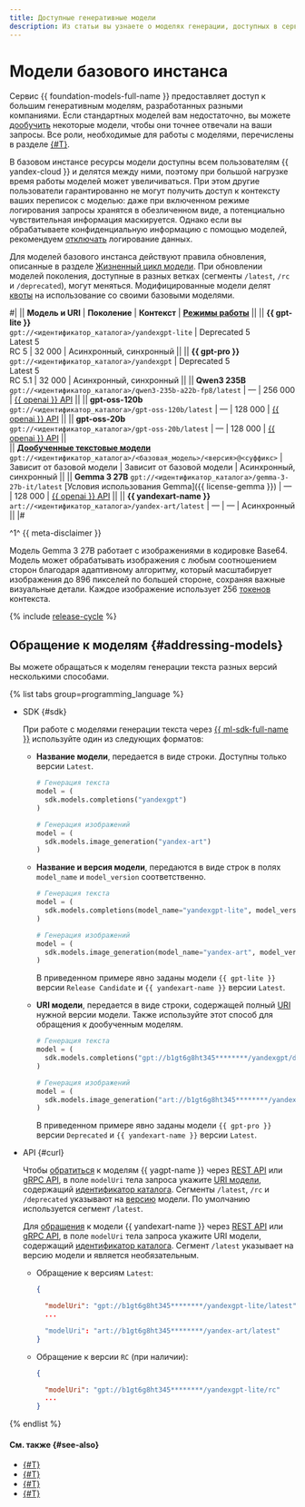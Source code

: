 ```yaml
---
title: Доступные генеративные модели
description: Из статьи вы узнаете о моделях генерации, доступных в сервисе {{ foundation-models-name }}.
---
```


# Модели базового инстанса

Сервис {{ foundation-models-full-name }} предоставляет доступ к большим генеративным моделям, разработанных разными компаниями. Если стандартных моделей вам недостаточно, вы можете [дообучить](../tuning/index.md) некоторые модели, чтобы они точнее отвечали на ваши запросы. Все роли, необходимые для работы с моделями, перечислены в разделе [{#T}](../../security/index.md).

В базовом инстансе ресурсы модели доступны всем пользователям {{ yandex-cloud }} и делятся между ними, поэтому при большой нагрузке время работы моделей может увеличиваться. При этом другие пользователи гарантированно не могут получить доступ к контексту ваших переписок с моделью: даже при включенном режиме логирования запросы хранятся в обезличенном виде, а потенциально чувствительная информация маскируется. Однако если вы обрабатываете конфиденциальную информацию с помощью моделей, рекомендуем [отключать](../../operations/disable-logging.md) логирование данных.

Для моделей базового инстанса действуют правила обновления, описанные в разделе [Жизненный цикл модели](#model-lifecycle). При обновлении моделей поколения, доступные в разных ветках (сегменты `/latest`, `/rc` и `/deprecated`), могут меняться. Модифицированные модели делят [квоты](../limits.md#quotas) на использование со своими базовыми моделями.

#|
|| **Модель и URI** | **Поколение** | **Контекст** | **[Режимы работы](./index.md#working-mode)** ||
|| **{{ gpt-lite }}** </br>`gpt://<идентификатор_каталога>/yandexgpt-lite`	| Deprecated 5</br>Latest 5</br>RC 5 | 32 000 | Асинхронный, синхронный ||
|| **{{ gpt-pro }}** </br>`gpt://<идентификатор_каталога>/yandexgpt` | Deprecated 5</br>Latest 5</br>RC 5.1 | 32 000 | Асинхронный, синхронный ||
|| **Qwen3 235B** </br>`gpt://<идентификатор_каталога>/qwen3-235b-a22b-fp8/latest` | — | 256 000 | [{{ openai }} API](../openai-compatibility.md) ||
|| **gpt-oss-120b** </br>`gpt://<идентификатор_каталога>/gpt-oss-120b/latest` | — | 128 000 | [{{ openai }} API](../openai-compatibility.md) ||
|| **gpt-oss-20b** </br>`gpt://<идентификатор_каталога>/gpt-oss-20b/latest` | — | 128 000 | [{{ openai }} API](../openai-compatibility.md) ||  
|| [**Дообученные текстовые модели**](../tuning/index.md) </br>`gpt://<идентификатор_каталога>/<базовая_модель>/<версия>@<суффикс>` | Зависит от базовой модели | Зависит от базовой модели | Асинхронный, синхронный ||
|| **Gemma 3 27B**
`gpt://<идентификатор_каталога>/gemma-3-27b-it/latest`
[Условия использования Gemma]({{ license-gemma }}) | — | 128 000 | [{{ openai }} API](../openai-compatibility.md) ||
|| **{{ yandexart-name }}** </br>`art://<идентификатор_каталога>/yandex-art/latest` | — | — | Асинхронный ||
|#

^1^ {{ meta-disclaimer }}

Модель Gemma 3 27B работает с изображениями в кодировке Base64. Модель может обрабатывать изображения с любым соотношением сторон благодаря адаптивному алгоритму, который масштабирует изображения до 896 пикселей по большей стороне, сохраняя важные визуальные детали. Каждое изображение использует 256 [токенов](./tokens.md) контекста.

{% include [release-cycle](../../../_includes/ai-studio/release-cycle.md) %}

## Обращение к моделям {#addressing-models}

Вы можете обращаться к моделям генерации текста разных версий несколькими способами.

{% list tabs group=programming_language %}

- SDK {#sdk}

  При работе с моделями генерации текста через [{{ ml-sdk-full-name }}](../../sdk/index.md) используйте один из следующих форматов:

  * **Название модели**, передается в виде строки. Доступны только версии `Latest`.

    ```python
    # Генерация текста
    model = (
      sdk.models.completions("yandexgpt")
    )

    # Генерация изображений 
    model = (
      sdk.models.image_generation("yandex-art")
    )
    ```

  * **Название и версия модели**, передаются в виде строк в полях `model_name` и `model_version` соответственно.

    ```python
    # Генерация текста
    model = (
      sdk.models.completions(model_name="yandexgpt-lite", model_version="rc")
    )

    # Генерация изображений 
    model = (
      sdk.models.image_generation(model_name="yandex-art", model_version="latest")
    )
    ```

    В приведенном примере явно заданы модели `{{ gpt-lite }}` версии `Release Candidate` и `{{ yandexart-name }}` версии `Latest`.

  * **URI модели**, передается в виде строки, содержащей полный [URI](#generation) нужной версии модели. Также используйте этот способ для обращения к дообученным моделям.

    ```python
    # Генерация текста
    model = (
      sdk.models.completions("gpt://b1gt6g8ht345********/yandexgpt/deprecated")
    )

    # Генерация изображений 
    model = (
      sdk.models.image_generation("art://b1gt6g8ht345********/yandex-art/latest")
    )
    ```

      В приведенном примере явно заданы модели `{{ gpt-pro }}` версии `Deprecated` и `{{ yandexart-name }}` версии `Latest`. 

- API {#curl}

  Чтобы [обратиться](../../operations/generation/create-prompt.md) к моделям {{ yagpt-name }} через [REST API](../../text-generation/api-ref/index.md) или [gRPC API](../../text-generation/api-ref/grpc/index.md), в поле `modelUri` тела запроса укажите [URI модели](#generation), содержащий [идентификатор каталога](../../../resource-manager/operations/folder/get-id.md). Сегменты `/latest`, `/rc` и `/deprecated` указывают на [версию](#model-lifecycle) модели. По умолчанию используется сегмент `/latest`.

  Для [обращения](../../operations/generation/yandexart-request.md) к модели {{ yandexart-name }} через [REST API](../../image-generation/api-ref/index.md) или [gRPC API](../../image-generation/api-ref/grpc/index.md), в поле `modelUri` тела запроса укажите URI модели, содержащий [идентификатор каталога](../../../resource-manager/operations/folder/get-id.md). Сегмент `/latest` указывает на версию модели и является необязательным.

  * Обращение к версиям `Latest`:

    ```json
    {

      "modelUri": "gpt://b1gt6g8ht345********/yandexgpt-lite/latest"
      ...

      "modelUri": "art://b1gt6g8ht345********/yandex-art/latest"
    }
    ```

  * Обращение к версии `RC` (при наличии):
  
    ```json
    {

      "modelUri": "gpt://b1gt6g8ht345********/yandexgpt-lite/rc"
      ...
    }
    ```
    
{% endlist %}

#### См. также {#see-also}

* [{#T}](../../operations/generation/create-prompt.md)
* [{#T}](../../operations/generation/async-request.md)
* [{#T}](../../operations/generation/yandexart-request.md)
* [{#T}](../../operations/batch/create.md)